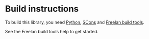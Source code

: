 Build instructions
==================

To build this library, you need [Python](http://www.python.org), [SCons](http://www.scons.org) and [Freelan build tools](https://github.com/freelan-developers/freelan-buildtools).

See the Freelan build tools help to get started.

